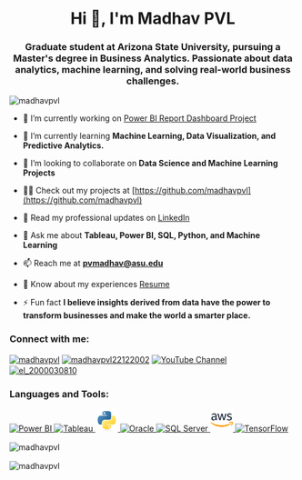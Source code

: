 <h1 align="center">Hi 👋, I'm Madhav PVL</h1>
<h3 align="center">Graduate student at Arizona State University, pursuing a Master's degree in Business Analytics. Passionate about data analytics, machine learning, and solving real-world business challenges.</h3>

<p align="left"> <img src="https://komarev.com/ghpvc/?username=madhavpvl&label=Profile%20views&color=0e75b6&style=flat" alt="madhavpvl" /> </p>

- 🔭 I’m currently working on [Power BI Report Dashboard Project](https://github.com/madhavpvl/powerbi)

- 🌱 I’m currently learning **Machine Learning, Data Visualization, and Predictive Analytics.**

- 👯 I’m looking to collaborate on **Data Science and Machine Learning Projects**

- 👨‍💻 Check out my projects at [https://github.com/madhavpvl](https://github.com/madhavpvl)

- 📝 Read my professional updates on [LinkedIn](https://www.linkedin.com/in/madhavpvl/)

- 💬 Ask me about **Tableau, Power BI, SQL, Python, and Machine Learning**

- 📫 Reach me at **pvmadhav@asu.edu**

- 📄 Know about my experiences [Resume](https://drive.google.com/file/d/1L8wMPFkUpFwN-Xe-65E10vUwrpHTG7El/view?usp=sharing)

- ⚡ Fun fact **I believe insights derived from data have the power to transform businesses and make the world a smarter place.**

<h3 align="left">Connect with me:</h3>
<p align="left">
<a href="https://linkedin.com/in/madhavpvl" target="blank"><img align="center" src="https://raw.githubusercontent.com/rahuldkjain/github-profile-readme-generator/master/src/images/icons/Social/linked-in-alt.svg" alt="madhavpvl" height="30" width="40" /></a>
<a href="https://kaggle.com/madhavpvl22122002" target="blank"><img align="center" src="https://raw.githubusercontent.com/rahuldkjain/github-profile-readme-generator/master/src/images/icons/Social/kaggle.svg" alt="madhavpvl22122002" height="30" width="40" /></a>
<a href="https://www.youtube.com/c/https://www.youtube.com/channel/ucfl3qtpnwatwngpex7p9vdq" target="blank"><img align="center" src="https://raw.githubusercontent.com/rahuldkjain/github-profile-readme-generator/master/src/images/icons/Social/youtube.svg" alt="YouTube Channel" height="30" width="40" /></a>
<a href="https://www.hackerrank.com/el_2000030810" target="blank"><img align="center" src="https://raw.githubusercontent.com/rahuldkjain/github-profile-readme-generator/master/src/images/icons/Social/hackerrank.svg" alt="el_2000030810" height="30" width="40" /></a>
</p>

<h3 align="left">Languages and Tools:</h3>
<p align="left"> 
<a href="https://powerbi.microsoft.com/" target="_blank" rel="noreferrer"> <img src="https://upload.wikimedia.org/wikipedia/commons/c/cf/New_Power_BI_Logo.svg" alt="Power BI" width="40" height="40"/> </a>
<a href="https://tableau.com/" target="_blank" rel="noreferrer"> <img src="https://www.vectorlogo.zone/logos/tableau/tableau-icon.svg" alt="Tableau" width="40" height="40"/> </a>
<a href="https://www.python.org" target="_blank" rel="noreferrer"> <img src="https://raw.githubusercontent.com/devicons/devicon/master/icons/python/python-original.svg" alt="Python" width="40" height="40"/> </a>
<a href="https://www.oracle.com/database/" target="_blank" rel="noreferrer"> <img src="https://upload.wikimedia.org/wikipedia/commons/c/c4/Oracle_logo.svg" alt="Oracle" width="40" height="40"/> </a>
<a href="https://www.microsoft.com/en-us/sql-server" target="_blank" rel="noreferrer"> <img src="https://www.svgrepo.com/show/303229/microsoft-sql-server-logo.svg" alt="SQL Server" width="40" height="40"/> </a>
<a href="https://aws.amazon.com/" target="_blank" rel="noreferrer"> <img src="https://raw.githubusercontent.com/devicons/devicon/master/icons/amazonwebservices/amazonwebservices-original-wordmark.svg" alt="AWS" width="40" height="40"/> </a>
<a href="https://www.tensorflow.org/" target="_blank" rel="noreferrer"> <img src="https://www.vectorlogo.zone/logos/tensorflow/tensorflow-icon.svg" alt="TensorFlow" width="40" height="40"/> </a>
</p>

<p><img align="center" src="https://github-readme-stats.vercel.app/api/top-langs?username=madhavpvl&show_icons=true&locale=en&layout=compact" alt="madhavpvl" /></p>

<p><img align="center" src="https://github-readme-streak-stats.herokuapp.com/?user=madhavpvl&" alt="madhavpvl" /></p>
